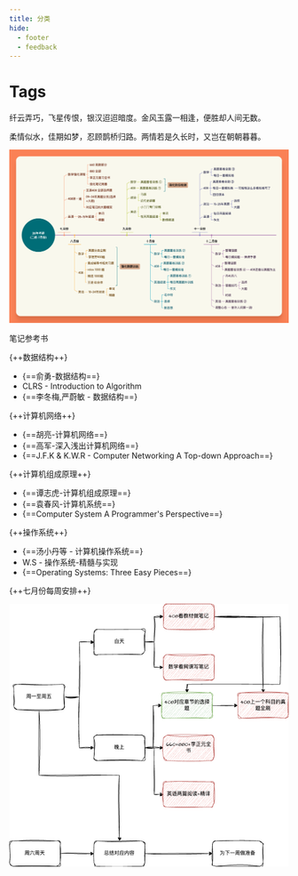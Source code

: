 ```yaml
---
title: 分类
hide:
  - footer
  - feedback
---
```

<!-- # Tags -->
# Tags
纤云弄巧，飞星传恨，银汉迢迢暗度。金风玉露一相逢，便胜却人间无数。


柔情似水，佳期如梦，忍顾鹊桥归路。两情若是久长时，又岂在朝朝暮暮。

![](考研时间轴.png)

笔记参考书

{++数据结构++}

- {==俞勇-数据结构==} 
- CLRS - Introduction to Algorithm 
- {==李冬梅,严蔚敏 - 数据结构==}

{++计算机网络++}

- {==胡亮-计算机网络==}
- {==高军-深入浅出计算机网络==} 
- {==J.F.K & K.W.R - Computer Networking A Top-down Approach==} 

{++计算机组成原理++} 

- {==谭志虎-计算机组成原理==}
- {==袁春风-计算机系统==} 
- {==Computer System A Programmer's Perspective==} 

{++操作系统++} 

- {==汤小丹等 - 计算机操作系统==} 
- W.S - 操作系统-精髓与实现 
- {==Operating Systems: Three Easy Pieces==}


{++七月份每周安排++}

![](./七月份总体规划.png)

<!-- material/tags -->


